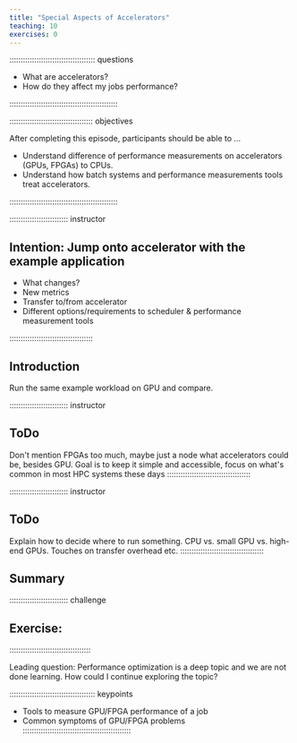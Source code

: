 ```yaml
---
title: "Special Aspects of Accelerators"
teaching: 10
exercises: 0
---
```


:::::::::::::::::::::::::::::::::::::: questions 

- What are accelerators? 
- How do they affect my jobs performance?

::::::::::::::::::::::::::::::::::::::::::::::::

::::::::::::::::::::::::::::::::::::: objectives

After completing this episode, participants should be able to …

- Understand difference of performance measurements on accelerators (GPUs, FPGAs) to CPUs.
- Understand how batch systems and performance measurements tools treat accelerators.

::::::::::::::::::::::::::::::::::::::::::::::::


:::::::::::::::::::::::::: instructor
## Intention: Jump onto accelerator with the example application

- What changes?
- New metrics
- Transfer to/from accelerator
- Different options/requirements to scheduler & performance measurement tools

:::::::::::::::::::::::::::::::::::::


## Introduction
Run the same example workload on GPU and compare.


:::::::::::::::::::::::::: instructor
## ToDo
Don't mention FPGAs too much, maybe just a node what accelerators could be, besides GPU.
Goal is to keep it simple and accessible, focus on what's common in most HPC systems these days
:::::::::::::::::::::::::::::::::::::


:::::::::::::::::::::::::: instructor
## ToDo
Explain how to decide where to run something. CPU vs. small GPU vs. high-end GPUs.
Touches on transfer overhead etc.
:::::::::::::::::::::::::::::::::::::

<!-- EPISODE CONTENT HERE -->

## Summary

:::::::::::::::::::::::::: challenge
## Exercise:
::::::::::::::::::::::::::::::::::::

Leading question: Performance optimization is a deep topic and we are not done learning. How could I continue exploring the topic?

:::::::::::::::::::::::::::::::::::::: keypoints
- Tools to measure GPU/FPGA performance of a job
- Common symptoms of GPU/FPGA problems
::::::::::::::::::::::::::::::::::::::::::::::::
